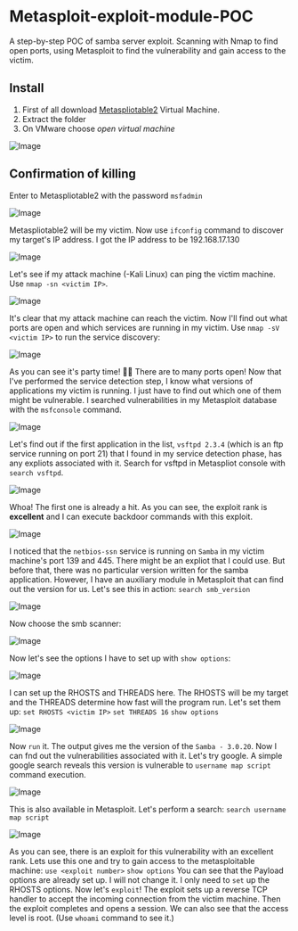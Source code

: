 # Metasploit-exploit-module-POC
A step-by-step POC of samba server exploit. Scanning with Nmap to find open ports, using Metasploit to find the vulnerability and gain access to the victim.
## Install 
1. First of all download [Metaspliotable2](https://sourceforge.net/projects/metasploitable2/) Virtual Machine.
2. Extract the folder
3. On VMware choose _open virtual machine_
   
![Image](https://github.com/user-attachments/assets/9760e4af-aac6-403b-9aa0-8d2e98477477)

## Confirmation of killing
Enter to Metaspliotable2 with the password `msfadmin`

![Image](https://github.com/user-attachments/assets/843dad1a-bd6f-449f-b8a7-73ba0d242d21)

Metaspliotable2 will be my victim. Now use `ifconfig` command to discover my target's IP address. I got the IP address to be 192.168.17.130

![Image](https://github.com/user-attachments/assets/81ccfc88-7811-4e6a-93d6-b04bca426090)

Let's see if my attack machine (-Kali Linux) can ping the victim machine. Use `nmap -sn <victim IP>`.

![Image](https://github.com/user-attachments/assets/acd070ea-7caa-441f-b5bd-8e699d3bf326)

It's clear that my attack machine can reach the victim.
Now I'll find out what ports are open and which services are running in my victim. Use `nmap -sV <victim IP>` to run the service discovery:

![Image](https://github.com/user-attachments/assets/29dff5d7-0ce3-4a76-b7c0-086acef7e699)

As you can see it's party time! 🎊🎊 There are to many ports open!
Now that I've performed the service detection step, I know what versions of applications my victim is running. I just have to find out which one of them might be vulnerable. I searched vulnerabilities in my Metasploit database with the `msfconsole` command.

![Image](https://github.com/user-attachments/assets/fb14a62b-30dc-4e00-9139-5823af5fa2e2)

Let's find out if the first application in the list, `vsftpd 2.3.4` (which is an ftp service running on port 21) that I found in my service detection phase, has any expliots associated with it. Search for vsftpd in Metaspliot console with `search vsftpd`.

![Image](https://github.com/user-attachments/assets/15e68715-a887-47c7-9168-b2918b587f93)

Whoa! The first one is already a hit. As you can see, the exploit rank is **excellent** and I can execute backdoor commands with this exploit.

![Image](https://github.com/user-attachments/assets/4c79da27-d926-4b66-852e-fa8bb2684b5a)

I noticed that the `netbios-ssn` service is running on `Samba` in my victim machine's port 139 and 445. There might be an expliot that I could use. But before that, there was no particular version written for the samba application. However, I have an auxiliary module in Metasploit that can find out the version for us. Let's see this in action:
`search smb_version`

![Image](https://github.com/user-attachments/assets/f239a533-a2cf-4835-aed6-2cbbf83a3b39)

Now choose the smb scanner:

![Image](https://github.com/user-attachments/assets/7d54254d-fa07-4ff1-ad26-138182a6cac9)

Now let's see the options I have to set up with `show options`:

![Image](https://github.com/user-attachments/assets/d14384c0-a326-4a6f-9c53-ce2ac03bb67b)

I can set up the RHOSTS and THREADS here. The RHOSTS will be my target and the THREADS determine how fast will the program run. 
Let's set them up: 
`set RHOSTS <victim IP>`
`set THREADS 16`
`show options`

![Image](https://github.com/user-attachments/assets/38e2f44a-caf5-453d-86c9-62c4a8ee0392)

Now `run` it.
The output gives me the version of the `Samba - 3.0.20`. Now I can fnd out the vulnerabilities associated with it. Let's try google. A simple google search reveals this version is vulnerable to `username map script` command execution.

![Image](https://github.com/user-attachments/assets/d17d0cf1-a71d-4d60-b6e0-b9dbd04534c3)

This is also available in Metasploit. Let's perform a search:
`search username map script`

![Image](https://github.com/user-attachments/assets/2f8e84b0-689a-4276-bb1e-653e7b234b00)

As you can see, there is an exploit for this vulnerability with an excellent rank. Lets use this one and try to gain access to the metasploitable machine:
`use <exploit number>`
`show options`
You can see that the Payload options are already set up. I will not change it. I only need to `set` up the RHOSTS options.
Now let's `exploit`!
The exploit sets up a reverse TCP handler to accept the incoming connection from the victim machine. Then the exploit completes and opens a session. We can also see that the access level is root. (Use `whoami` command to see it.)
